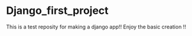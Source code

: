 # Django_first_project
This is a test reposity for making a django app!! Enjoy the basic creation !!
